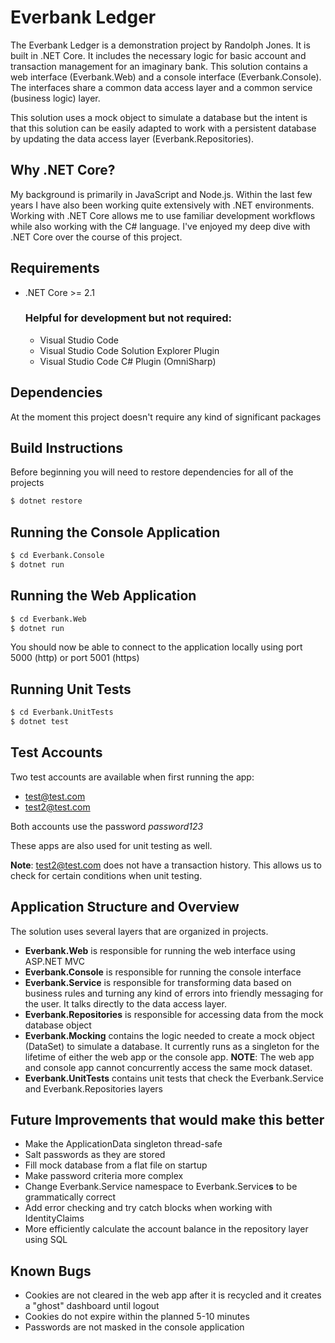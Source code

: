 # Everbank Ledger
The Everbank Ledger is a demonstration project by Randolph Jones. It is built in .NET Core. It includes the necessary logic for basic account and transaction management for an imaginary bank. This solution contains a web interface (Everbank.Web) and a console interface (Everbank.Console). The interfaces share a common data access layer and a common service (business logic) layer. 

This solution uses a mock object to simulate a database but the intent is that this solution can be easily adapted to work with a persistent database by updating the data access layer (Everbank.Repositories).

## Why .NET Core?
My background is primarily in JavaScript and Node.js. Within the last few years I have also been working quite extensively with .NET environments. Working with .NET Core allows me to use familiar development workflows while also working with the C# language. I've enjoyed my deep dive with .NET Core over the course of this project.

## Requirements
* .NET Core >= 2.1

    ### Helpful for development but not required:
    * Visual Studio Code
    * Visual Studio Code Solution Explorer Plugin
    * Visual Studio Code C# Plugin (OmniSharp)

## Dependencies
At the moment this project doesn't require any kind of significant packages

## Build Instructions
Before beginning you will need to restore dependencies for all of the projects
```bash
$ dotnet restore
```

## Running the Console Application
```bash
$ cd Everbank.Console
$ dotnet run
```

## Running the Web Application
```bash
$ cd Everbank.Web
$ dotnet run
```
You should now be able to connect to the application locally using port 5000 (http) or port 5001 (https)

## Running Unit Tests
```bash
$ cd Everbank.UnitTests
$ dotnet test
```

## Test Accounts
Two test accounts are available when first running the app:
* test@test.com
* test2@test.com

Both accounts use the password *password123*

These apps are also used for unit testing as well. 

**Note**: test2@test.com does not have a transaction history. This allows us to check for certain conditions when unit testing.

## Application Structure and Overview
The solution uses several layers that are organized in projects.
* **Everbank.Web** is responsible for running the web interface using ASP.NET MVC
* **Everbank.Console** is responsible for running the console interface
* **Everbank.Service** is responsible for transforming data based on business rules and turning any kind of errors into friendly messaging for the user. It talks directly to the data access layer.
* **Everbank.Repositories** is responsible for accessing data from the mock database object
* **Everbank.Mocking** contains the logic needed to create a mock object (DataSet) to simulate a database. It currently runs as a singleton for the lifetime of either the web app or the console app. **NOTE**: The web app and console app cannot concurrently access the same mock dataset.
* **Everbank.UnitTests** contains unit tests that check the Everbank.Service and Everbank.Repositories layers

## Future Improvements that would make this better
* Make the ApplicationData singleton thread-safe
* Salt passwords as they are stored
* Fill mock database from a flat file on startup
* Make password criteria more complex
* Change Everbank.Service namespace to Everbank.Service**s** to be grammatically correct
* Add error checking and try catch blocks when working with IdentityClaims
* More efficiently calculate the account balance in the repository layer using SQL

## Known Bugs
* Cookies are not cleared in the web app after it is recycled and it creates a "ghost" dashboard until logout
* Cookies do not expire within the planned 5-10 minutes
* Passwords are not masked in the console application
